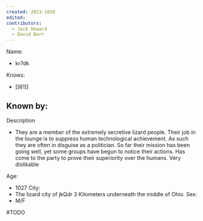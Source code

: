```yaml
---
created: 2023-1016
edited:
contributors:
  - Jack Howard
  - David Barr
---
```


Name:
- kr7dk

Knows:
- [[61]]

Known by:
- 

Description
- They are a member of the extremely secretive lizard people. Their job in the lounge is to suppress human technological achievement. As such they are often in disguise as a politician. So far their mission has been going well, yet some groups have begun to notice their actions. Has come to the party to prove their superiority over the humans. Very dislikable


Age:
- 1027
City:
- The lizard city of jkQdr 3 Kilometers underneath the middle of Ohio.
Sex:
- M/F


#TODO